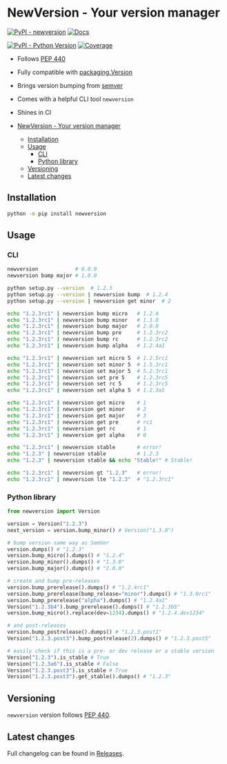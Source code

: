 # NewVersion - Your version manager

[![PyPI - newversion](https://img.shields.io/pypi/v/newversion.svg?color=blue&label=newversion)](https://pypi.org/project/newversion)
[![Docs](https://img.shields.io/readthedocs/newversion.svg?color=blue&label=Builder%20docs)](https://newversion.readthedocs.io/)

[![PyPI - Python Version](https://img.shields.io/pypi/pyversions/newversion.svg?color=blue)](https://pypi.org/project/newversion)
[![Coverage](https://img.shields.io/codecov/c/github/vemel/newversion)](https://codecov.io/gh/vemel/newversion)

- Follows [PEP 440](https://www.python.org/dev/peps/pep-0440/)
- Fully compatible with [packaging.Version](https://packaging.pypa.io/en/latest/version.html)
- Brings version bumping from [semver](https://pypi.org/project/semver/)
- Comes with a helpful CLI tool `newversion`
- Shines in CI

- [NewVersion - Your version manager](#newversion---your-version-manager)
  - [Installation](#installation)
  - [Usage](#usage)
    - [CLI](#cli)
    - [Python library](#python-library)
  - [Versioning](#versioning)
  - [Latest changes](#latest-changes)

## Installation

```bash
python -m pip install newversion
```

## Usage

### CLI

```bash
newversion            # 0.0.0
newversion bump major # 1.0.0

python setup.py --version  # 1.2.3
python setup.py --version | newversion bump  # 1.2.4
python setup.py --version | newversion get minor  # 2

echo "1.2.3rc1" | newversion bump micro   # 1.2.4
echo "1.2.3rc1" | newversion bump minor   # 1.3.0
echo "1.2.3rc1" | newversion bump major   # 2.0.0
echo "1.2.3rc1" | newversion bump pre     # 1.2.3rc2
echo "1.2.3rc1" | newversion bump rc      # 1.2.3rc2
echo "1.2.3rc1" | newversion bump alpha   # 1.2.4a1

echo "1.2.3rc1" | newversion set micro 5  # 1.2.5rc1
echo "1.2.3rc1" | newversion set minor 5  # 1.5.3rc1
echo "1.2.3rc1" | newversion set major 5  # 5.2.3rc1
echo "1.2.3rc1" | newversion set pre 5    # 1.2.3rc5
echo "1.2.3rc1" | newversion set rc 5     # 1.2.3rc5
echo "1.2.3rc1" | newversion set alpha 5  # 1.2.3a5

echo "1.2.3rc1" | newversion get micro    # 1
echo "1.2.3rc1" | newversion get minor    # 2
echo "1.2.3rc1" | newversion get major    # 3
echo "1.2.3rc1" | newversion get pre      # rc1
echo "1.2.3rc1" | newversion get rc       # 1
echo "1.2.3rc1" | newversion get alpha    # 0

echo "1.2.3rc1" | newversion stable       # error!
echo "1.2.3" | newversion stable          # 1.2.3
echo "1.2.3" | newversion stable && echo "Stable!" # Stable!

echo "1.2.3rc1" | newversion gt "1.2.3"   # error!
echo "1.2.3rc1" | newversion lte "1.2.3"  # "1.2.3rc1"
```

### Python library

```python
from newversion import Version

version = Version("1.2.3")
next_version = version.bump_minor() # Version("1.3.0")

# bump version same way as SemVer
version.dumps() # "1.2.3"
version.bump_micro().dumps() # "1.2.4"
version.bump_minor().dumps() # "1.3.0"
version.bump_major().dumps() # "2.0.0"

# create and bump pre-releases
version.bump_prerelease().dumps() # "1.2.4rc1"
version.bump_prerelease(bump_release="minor").dumps() # "1.3.0rc1"
version.bump_prerelease("alpha").dumps() # "1.2.4a1"
Version("1.2.3b4").bump_prerelease().dumps() # "1.2.3b5"
version.bump_micro().replace(dev=1234).dumps() # "1.2.4.dev1234"

# and post-releases
version.bump_postrelease().dumps() # "1.2.3.post1"
Version("1.2.3.post3").bump_postrelease(2).dumps() # "1.2.3.post5"

# easily check if this is a pre- or dev release or a stable version
Version("1.2.3").is_stable # True
Version("1.2.3a6").is_stable # False
Version("1.2.3.post3").is_stable # True
Version("1.2.3.post3").get_stable().dumps() # "1.2.3"
```

## Versioning

`newversion` version follows [PEP 440](https://www.python.org/dev/peps/pep-0440/).

## Latest changes

Full changelog can be found in [Releases](https://github.com/vemel/newversion/releases).
